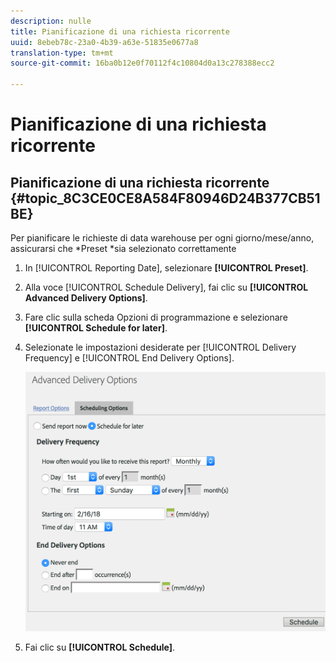 ```yaml
---
description: nulle
title: Pianificazione di una richiesta ricorrente
uuid: 8ebeb78c-23a0-4b39-a63e-51835e0677a8
translation-type: tm+mt
source-git-commit: 16ba0b12e0f70112f4c10804d0a13c278388ecc2

---
```



# Pianificazione di una richiesta ricorrente

## Pianificazione di una richiesta ricorrente {#topic_8C3CE0CE8A584F80946D24B377CB51BE}

Per pianificare le richieste di data warehouse per ogni giorno/mese/anno, assicurarsi che *Preset *sia selezionato correttamente

1. In [!UICONTROL Reporting Date], selezionare **[!UICONTROL Preset]**.

1. Alla voce [!UICONTROL Schedule Delivery], fai clic su **[!UICONTROL Advanced Delivery Options]**.

1. Fare clic sulla scheda Opzioni di programmazione e selezionare **[!UICONTROL Schedule for later]**.
1. Selezionate le impostazioni desiderate per [!UICONTROL Delivery Frequency] e [!UICONTROL End Delivery Options].

   ![](assets/dw_schedule.png)

1. Fai clic su **[!UICONTROL Schedule]**.

